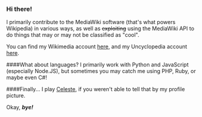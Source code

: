 ### Hi there!
I primarily contribute to the MediaWiki software (that's what powers Wikipedia) in various ways, as well as ~~exploiting~~ using the MediaWiki API to do things that may or may not be classified as "cool".

You can find my Wikimedia account [here](https://en.wikipedia.org/wiki/User:JJPMaster), and my Uncyclopedia account [here](https://en.uncyclopedia.co/wiki/User:JJPMaster).

####What about languages?
I primarily work with Python and JavaScript (especially Node.JS), but sometimes you may catch me using PHP, Ruby, or maybe even C#!

####Finally...
I play [Celeste](https://en.wikipedia.org/wiki/Celeste_(video_game)), if you weren't able to tell that by my profile picture.

Okay, ***bye!***
